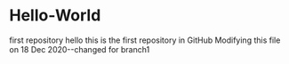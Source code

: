 # Hello-World
first repository
hello this is the first repository in GitHub
Modifying this file on 18 Dec 2020--changed for branch1
